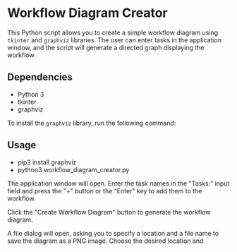 # Workflow Diagram Creator

This Python script allows you to create a simple workflow diagram using `tkinter` and `graphviz` libraries. The user can enter tasks in the application window, and the script will generate a directed graph displaying the workflow.

## Dependencies

- Python 3
- tkinter
- graphviz

To install the `graphviz` library, run the following command:

## Usage
- pip3 install graphviz
- python3 workflow_diagram_creator.py

The application window will open. Enter the task names in the "Tasks:" input field and press the "+" button or the "Enter" key to add them to the workflow.

Click the "Create Workflow Diagram" button to generate the workflow diagram.

A file dialog will open, asking you to specify a location and a file name to save the diagram as a PNG image. Choose the desired location and
